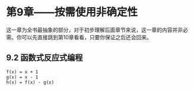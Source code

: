 # 第9章——按需使用非确定性

这一章为全书最抽象的部分，对于初步理解后面章节来说，这一章的内容并非必需。你可以先直接跳到第10章看看，只要你保证之后还会回来。

## 9.2 函数式反应式编程

```
f(x) = x + 1
g(x) = x - 1
h(x) = f(x) - g(x)
```